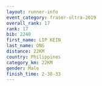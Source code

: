 ```yaml
---
layout: runner-info 
event_category: fraser-ultra-2019 
overall_rank: 17
rank: 17
bib: 2240
first_name: LIP KEIN
last_name: ONG
distance: 22KM
country: Philippines
category_km: 22KM
gender: Male
finish_time: 2-38-33
---
```

